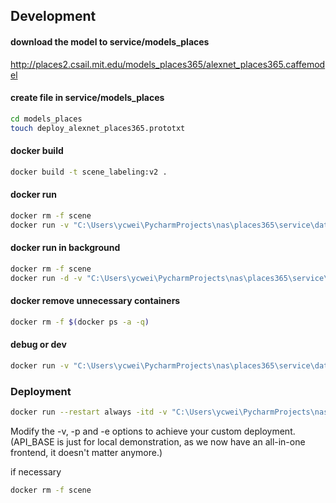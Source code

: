 ## Development
#### download the model to service/models_places

http://places2.csail.mit.edu/models_places365/alexnet_places365.caffemodel

#### create file in service/models_places 
```bash
cd models_places
touch deploy_alexnet_places365.prototxt
```

#### docker build
```bash
docker build -t scene_labeling:v2 .
```

#### docker run
```bash
docker rm -f scene
docker run -v "C:\Users\ycwei\PycharmProjects\nas\places365\service\data:/root/caffe/data" -p 8888:8888 --name scene scene_labeling python app.py  
```

#### docker run in background
```bash
docker rm -f scene
docker run -d -v "C:\Users\ycwei\PycharmProjects\nas\places365\service\data:/root/caffe/data" -p 8888:8888 -e API_BASE="172.20.1.240:8888" --name scene scene_labeling python app.py 
```


#### docker remove unnecessary containers
```bash
docker rm -f $(docker ps -a -q)
```

#### debug or dev
```bash
docker run -v "C:\Users\ycwei\PycharmProjects\nas\places365\service\data:/root/caffe/data" -v "C:\Users\ycwei\PycharmProjects\nas\places365\service:/root/caffe/service" -p 8888:8888 scene_labeling:v2 python service/app.py
```


### Deployment
```bash
docker run --restart always -itd -v "C:\Users\ycwei\PycharmProjects\nas\places365\service\data:/root/caffe/data" -p 8888:8888 -e API_BASE="localhost:8888" --name scene scene_labeling:v2
```
Modify the -v, -p and -e options to achieve your custom deployment.
(API_BASE is just for local demonstration, as we now have an all-in-one frontend, it doesn't matter anymore.)


if necessary
```bash
docker rm -f scene
```